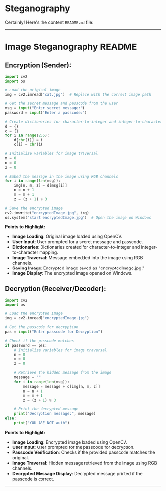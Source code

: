 # Steganography

Certainly! Here's the content `README.md` file:

---

# Image Steganography README

## Encryption (Sender):

```python
import cv2
import os

# Load the original image
img = cv2.imread("cat.jpg")  # Replace with the correct image path

# Get the secret message and passcode from the user
msg = input("Enter secret message:")
password = input("Enter a passcode:")

# Create dictionaries for character-to-integer and integer-to-character mapping
d = {}
c = {}
for i in range(255):
    d[chr(i)] = i
    c[i] = chr(i)

# Initialize variables for image traversal
m = 0
n = 0
z = 0

# Embed the message in the image using RGB channels
for i in range(len(msg)):
    img[n, m, z] = d[msg[i]]
    n = n + 1
    m = m + 1
    z = (z + 1) % 3

# Save the encrypted image
cv2.imwrite("encryptedImage.jpg", img)
os.system("start encryptedImage.jpg")  # Open the image on Windows
```

**Points to Highlight:**
- **Image Loading**: Original image loaded using OpenCV.
- **User Input**: User prompted for a secret message and passcode.
- **Dictionaries**: Dictionaries created for character-to-integer and integer-to-character mapping.
- **Image Traversal**: Message embedded into the image using RGB channels.
- **Saving Image**: Encrypted image saved as "encryptedImage.jpg."
- **Image Display**: The encrypted image opened on Windows.

## Decryption (Receiver/Decoder):

```python
import cv2
import os

# Load the encrypted image
img = cv2.imread("encryptedImage.jpg")

# Get the passcode for decryption
pas = input("Enter passcode for Decryption")

# Check if the passcode matches
if password == pas:
    # Initialize variables for image traversal
    n = 0
    m = 0
    z = 0

    # Retrieve the hidden message from the image
    message = ""
    for i in range(len(msg)):
        message = message + c[img[n, m, z]]
        n = n + 1
        m = m + 1
        z = (z + 1) % 3

    # Print the decrypted message
    print("Decryption message:", message)
else:
    print("YOU ARE NOT auth")
```

**Points to Highlight:**
- **Image Loading**: Encrypted image loaded using OpenCV.
- **User Input**: User prompted for the passcode for decryption.
- **Passcode Verification**: Checks if the provided passcode matches the original.
- **Image Traversal**: Hidden message retrieved from the image using RGB channels.
- **Decrypted Message Display**: Decrypted message printed if the passcode is correct.

---
